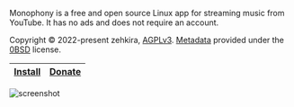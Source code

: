 Monophony is a free and open source Linux app for streaming music from YouTube. It has no ads and does not require an account.

Copyright © 2022-present zehkira, [AGPLv3](https://gitlab.com/zehkira/monophony/-/blob/master/source/LICENSE). [Metadata](https://gitlab.com/zehkira/monophony/-/blob/master/source/data/metainfo.xml) provided under the [0BSD](https://opensource.org/license/0bsd/) license.

| [Install](https://gitlab.com/zehkira/monophony/-/blob/master/INSTALL.md) | [Donate](https://gitlab.com/zehkira/zehkira/-/blob/main/README.md) |
|-|-|

<img src='https://gitlab.com/zehkira/monophony/-/raw/master/assets/screenshot1.png' alt='screenshot'>
